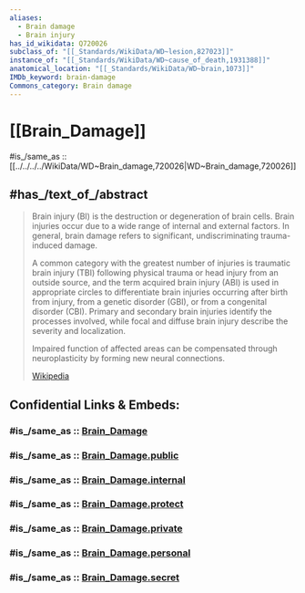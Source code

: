 ```yaml
---
aliases:
  - Brain damage
  - Brain injury
has_id_wikidata: Q720026
subclass_of: "[[_Standards/WikiData/WD~lesion,827023]]"
instance_of: "[[_Standards/WikiData/WD~cause_of_death,1931388]]"
anatomical_location: "[[_Standards/WikiData/WD~brain,1073]]"
IMDb_keyword: brain-damage
Commons_category: Brain damage
---
```


# [[Brain_Damage]] 

#is_/same_as :: [[../../../../WikiData/WD~Brain_damage,720026|WD~Brain_damage,720026]] 

## #has_/text_of_/abstract 

> Brain injury (BI) is the destruction or degeneration of brain cells. 
> Brain injuries occur due to a wide range of internal and external factors. 
> In general, brain damage refers to significant, undiscriminating trauma-induced damage.
>
> A common category with the greatest number of injuries is traumatic brain injury (TBI) following physical trauma or head injury from an outside source, and the term acquired brain injury (ABI) is used in appropriate circles to differentiate brain injuries occurring after birth from injury, from a genetic disorder (GBI), or from a congenital disorder (CBI). Primary and secondary brain injuries identify the processes involved, while focal and diffuse brain injury describe the severity and localization.
>
> Impaired function of affected areas can be compensated through neuroplasticity by forming new neural connections.
>
> [Wikipedia](https://en.wikipedia.org/wiki/Brain%20injury) 


## Confidential Links & Embeds: 

### #is_/same_as :: [Brain_Damage](Brain_Damage.md) 

### #is_/same_as :: [Brain_Damage.public](/_public/bio/Medicine/Injury/Brain_Damage.public.md) 

### #is_/same_as :: [Brain_Damage.internal](/_internal/bio/Medicine/Injury/Brain_Damage.internal.md) 

### #is_/same_as :: [Brain_Damage.protect](/_protect/bio/Medicine/Injury/Brain_Damage.protect.md) 

### #is_/same_as :: [Brain_Damage.private](/_private/bio/Medicine/Injury/Brain_Damage.private.md) 

### #is_/same_as :: [Brain_Damage.personal](/_personal/bio/Medicine/Injury/Brain_Damage.personal.md) 

### #is_/same_as :: [Brain_Damage.secret](/_secret/bio/Medicine/Injury/Brain_Damage.secret.md)

